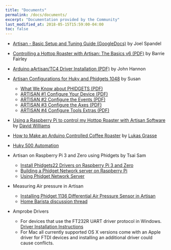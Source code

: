 ```yaml
---
title: "Documents"
permalink: /docs/documents/
excerpt: "Documentation provided by the Community"
last_modified_at: 2018-05-15T15:59:00-04:00
toc: false
---
```



* [Artisan - Basic Setup and Tuning Guide (GoogleDocs)](https://docs.google.com/document/d/1eGtztr56t3GFYafTaMvQUDU3YQXK5nOFNcECM-q_WQ8/edit) by Joel Spandel
* [Controlling a Hottop Roaster with Artisan: The Basics v6 (PDF)](https://drive.google.com/file/d/0B4HTX5wS3NB2ZGxsTU4tbmtVUmM/edit?usp=sharing) by Barrie Fairley
* [Arduino aArtisan/TC4 Driver Installation (PDF)](https://drive.google.com/file/d/0B4HTX5wS3NB2SlRQa1ozNnZ4Uk0/edit?usp=sharing) by John Hannon
* [Artisan Configurations for Huky and Phidgets 1048](https://drive.google.com/folderview?id=0B4HTX5wS3NB2TFVid0h2TGxBWG8&usp=sharing)  by Susan
  -  [What We Know about PHIDGETS (PDF)](https://drive.google.com/file/d/0B4HTX5wS3NB2OWd4bmtMNVpQSWc/view?usp=sharing)
  - [ARTISAN #1 Configure Your Device (PDF)](https://drive.google.com/file/d/0B4HTX5wS3NB2MnRyQ1Z2NmdBWTg/view?usp=sharing)
  - [ARTISAN #2 Configure the Events (PDF)](https://drive.google.com/file/d/0B4HTX5wS3NB2cnNaMDVFbmZqVVk/view?usp=sharing)
  - [ARTISAN #3 Configure the Axes (PDF)](https://drive.google.com/file/d/0B4HTX5wS3NB2X3h4MjE4X3Z3RFE/view?usp=sharing)
  - [ARTISAN #4 Configure Tools Extras (PDF)](https://drive.google.com/file/d/0B4HTX5wS3NB2SmZua2VSd2FjZFE/view?usp=sharing)

*  [Using a Raspberry Pi to control my Hottop Roaster with Artisan Software](https://dew-itwebservices.com.au/using-a-raspberry-pi-to-control-my-hottop-roaster-with-artisan-software/) by [David Williams](https://dew-itwebservices.com.au/author/davidfw1960/)
*  [How to Make an Arduino Controlled Coffee Roaster](https://medium.com/@lukasgrasse/how-to-make-an-arduino-controlled-coffee-roaster-f6a3334fd7d5) by [Lukas Grasse](https://medium.com/@lukasgrasse?source=user_popover)
*  [Huky 500 Automation](https://github.com/phischmi/HukyAutomation)

* Artisan on Raspberry Pi 3 and Zero using Phidgets by Tsai Sam
  - [Install Phidgets22 Drivers on Raspberry Pi 3 and Zero](https://wbcoffee.blogspot.de/2018/03/install-phidgets22-drivers-on-raspberry.html)
  - [Building a Phidget Network server on Raspberry Pi](https://wbcoffee.blogspot.tw/2018/03/building-phidgets-network-server-on.html)
  - [Using Phidget Network Server](https://wbcoffee.blogspot.tw/2018/03/using-phidgets-network-server.html)


* Measuring Air pressure in Artisan
   - [Installing Phidget 1136 Differential Air Pressure Sensor in Artisan](https://wbcoffee.blogspot.com/2018/04/installing-phidget-1136-differential.html)
   - [Home Barista discussion thread](https://www.home-barista.com/home-roasting/help-setting-up-air-pressure-phidget-into-artisan-t51761.html)


*  Amprobe Drivers
   - For devices that use the FT232R UART driver protocol in Windows. [Driver Installation Instructions](https://www.usb-drivers.org/ft232r-usb-uart-driver.html)
   - For Mac all currently supported OS X versions come with an Apple driver for FTDI devices and installing an additional driver could cause conflicts.  
